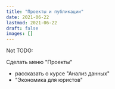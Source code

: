 ```yaml
---
title: "Проекты и публикации"
date: 2021-06-22
lastmod: 2021-06-22
draft: false
images: []
---
```


Not TODO:

Сделать меню "Проекты"

- рассказать о курсе "Анализ данных"
- "Экономика для юристов"
